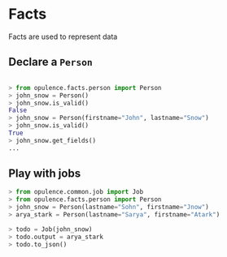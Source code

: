 # Facts
Facts are used to represent data

## Declare a `Person`

```python

> from opulence.facts.person import Person
> john_snow = Person()
> john_snow.is_valid()
False
> john_snow = Person(firstname="John", lastname="Snow")
> john_snow.is_valid()
True
> john_snow.get_fields()
...
```

## Play with jobs

```python
> from opulence.common.job import Job
> from opulence.facts.person import Person
> john_snow = Person(lastname="Sohn", firstname="Jnow")
> arya_stark = Person(lastname="Sarya", firstname="Atark")

> todo = Job(john_snow)
> todo.output = arya_stark
> todo.to_json()


```
